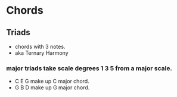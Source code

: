 # Chords
## Triads
- chords with 3 notes.
- aka Ternary Harmony

### major triads take scale degrees 1 3 5 from a major scale.
- C E G make up C major chord.
- G B D make up G major chord.